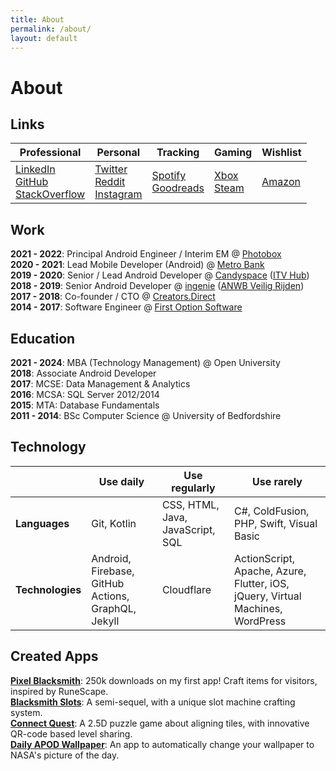 ```yaml
---
title: About
permalink: /about/
layout: default
---
```


# About 

## Links

| Professional | Personal | Tracking | Gaming | Wishlist |
| -- | -- | -- | -- | -- |
| [LinkedIn](https://www.linkedin.com/in/jake-lee)<br>[GitHub](https://github.com/JakeSteam)<br>[StackOverflow](https://stackoverflow.com/u/608312) | [Twitter](https://www.twitter.com/jakeleeuk/)<br>[Reddit](https://www.reddit.com/user/JakeSteam/)<br>[Instagram](https://www.instagram.com/jakeleeuk/) | [Spotify](https://open.spotify.com/user/1158672316)<br>[Goodreads](https://www.goodreads.com/JakeSteam) | [Xbox](https://account.xbox.com/en-gb/profile?gamertag=JakeLeeUK)<br>[Steam](https://steamcommunity.com/id/jakethemedic) | [Amazon](https://www.amazon.co.uk/gp/registry/wishlist/25U6KHU9XCK4B) |

<!--<table class="demo">
	<thead>
	<tr>
		<th>Professional</th>
		<th>Personal</th>
		<th>Tracking</th>
		<th>Gaming</th>
		<th>Wishlist</th>
	</tr>
	</thead>
	<tbody>
	<tr>
		<td>&nbsp;</td>
		<td></td>
		<td>&nbsp;</td>
		<td>&nbsp;</td>
		<td>&nbsp;</td>
	</tr>
	</tbody>
</table>-->

## Work

**2021 - 2022**: Principal Android Engineer / Interim EM @ [Photobox](https://play.google.com/store/apps/details?id=com.photobox.android)<br>
**2020 - 2021**: Lead Mobile Developer (Android) @ [Metro Bank](https://play.google.com/store/apps/details?id=uk.co.metrobankonline.mobile.android.production)<br>
**2019 - 2020**: Senior / Lead Android Developer @ [Candyspace](https://www.candyspace.com/) ([ITV Hub](https://play.google.com/store/apps/details?id=air.ITVMobilePlayer))<br>
**2018 - 2019**: Senior Android Developer @ [ingenie](https://www.ingenie.com/) ([ANWB Veilig Rijden](https://play.google.com/store/apps/details?id=nl.anwb.veiligrijdenautoverzekeringsensor))<br>
**2017 - 2018**: Co-founder / CTO @ [Creators.Direct](https://creators.direct/)<br>
**2014 - 2017**: Software Engineer @ [First Option Software](https://www.firstoptionsoftware.com/)

## Education
**2021 - 2024**: MBA (Technology Management) @ Open University<br>
**2018**: Associate Android Developer<br>
**2017**: MCSE: Data Management & Analytics<br>
**2016**: MCSA: SQL Server 2012/2014<br>
**2015**: MTA: Database Fundamentals<br>
**2011 - 2014**: BSc Computer Science @ University of Bedfordshire

## Technology

| | Use daily | Use regularly | Use rarely |
| -- | -- | -- | -- |
| **Languages** | Git, Kotlin | CSS, HTML, Java, JavaScript, SQL | C#, ColdFusion, PHP, Swift, Visual Basic |
| **Technologies** | Android, Firebase, GitHub Actions, GraphQL, Jekyll | Cloudflare | ActionScript, Apache, Azure, Flutter, iOS, jQuery, Virtual Machines, WordPress | 

## Created Apps

**[Pixel Blacksmith](https://play.google.com/store/apps/details?id=uk.co.jakelee.blacksmith)**: 250k downloads on my first app! Craft items for visitors, inspired by RuneScape.<br>
**[Blacksmith Slots](https://play.google.com/store/apps/details?id=uk.co.jakelee.blacksmithslots)**: A semi-sequel, with a unique slot machine crafting system.<br>
**[Connect Quest](https://play.google.com/store/apps/details?id=uk.co.jakelee.cityflow)**: A 2.5D puzzle game about aligning tiles, with innovative QR-code based level sharing.<br>
**[Daily APOD Wallpaper](https://play.google.com/store/apps/details?id=uk.co.jakelee.apodwallpaper)**: An app to automatically change your wallpaper to NASA's picture of the day.